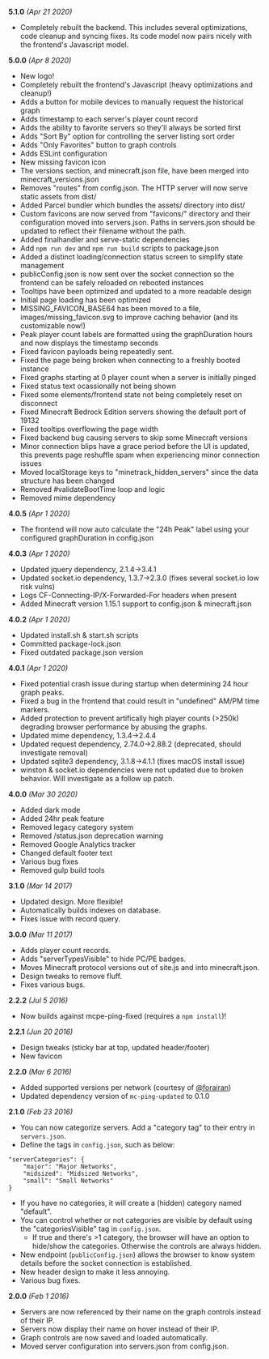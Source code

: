 **5.1.0** *(Apr 21 2020)*
- Completely rebuilt the backend. This includes several optimizations, code cleanup and syncing fixes. Its code model now pairs nicely with the frontend's Javascript model.

**5.0.0** *(Apr 8 2020)*
- New logo!
- Completely rebuilt the frontend's Javascript (heavy optimizations and cleanup!)
- Adds a button for mobile devices to manually request the historical graph
- Adds timestamp to each server's player count record
- Adds the ability to favorite servers so they'll always be sorted first
- Adds "Sort By" option for controlling the server listing sort order
- Adds "Only Favorites" button to graph controls
- Adds ESLint configuration
- New missing favicon icon
- The versions section, and minecraft.json file, have been merged into minecraft_versions.json
- Removes "routes" from config.json. The HTTP server will now serve static assets from dist/
- Added Parcel bundler which bundles the assets/ directory into dist/ 
- Custom favicons are now served from "favicons/" directory and their configuration moved into servers.json. Paths in servers.json should be updated to reflect their filename without the path.
- Added finalhandler and serve-static dependencies
- Add ```npm run dev``` and ```npm run build``` scripts to package.json
- Added a distinct loading/connection status screen to simplify state management
- publicConfig.json is now sent over the socket connection so the frontend can be safely reloaded on rebooted instances
- Tooltips have been optimized and updated to a more readable design
- Initial page loading has been optimized
- MISSING_FAVICON_BASE64 has been moved to a file, images/missing_favicon.svg to improve caching behavior (and its customizable now!)
- Peak player count labels are formatted using the graphDuration hours and now displays the timestamp seconds
- Fixed favicon payloads being repeatedly sent.
- Fixed the page being broken when connecting to a freshly booted instance
- Fixed graphs starting at 0 player count when a server is initially pinged
- Fixed status text ocassionally not being shown
- Fixed some elements/frontend state not being completely reset on disconnect
- Fixed Minecraft Bedrock Edition servers showing the default port of 19132
- Fixed tooltips overflowing the page width
- Fixed backend bug causing servers to skip some Minecraft versions
- Minor connection blips have a grace period before the UI is updated, this prevents page reshuffle spam when experiencing minor connection issues
- Moved localStorage keys to "minetrack_hidden_servers" since the data structure has been changed
- Removed #validateBootTime loop and logic
- Removed mime dependency

**4.0.5** *(Apr 1 2020)*
- The frontend will now auto calculate the "24h Peak" label using your configured graphDuration in config.json

**4.0.3** *(Apr 1 2020)*
- Updated jquery dependency, 2.1.4->3.4.1
- Updated socket.io dependency, 1.3.7->2.3.0 (fixes several socket.io low risk vulns)
- Logs CF-Connecting-IP/X-Forwarded-For headers when present
- Added Minecraft version 1.15.1 support to config.json & minecraft.json

**4.0.2** *(Apr 1 2020)*
- Updated install.sh & start.sh scripts
- Committed package-lock.json
- Fixed outdated package.json version

**4.0.1** *(Apr 1 2020)*
- Fixed potential crash issue during startup when determining 24 hour graph peaks.
- Fixed a bug in the frontend that could result in "undefined" AM/PM time markers.
- Added protection to prevent artifically high player counts (>250k) degrading browser performance by abusing the graphs.
- Updated mime dependency, 1.3.4->2.4.4
- Updated request dependency, 2.74.0->2.88.2 (deprecated, should investigate removal)
- Updated sqlite3 dependency, 3.1.8->4.1.1 (fixes macOS install issue)
- winston & socket.io dependencies were not updated due to broken behavior. Will investigate as a follow up patch.

**4.0.0** *(Mar 30 2020)*
- Added dark mode
- Added 24hr peak feature
- Removed legacy category system
- Removed /status.json deprecation warning
- Removed Google Analytics tracker
- Changed default footer text
- Various bug fixes
- Removed gulp build tools

**3.1.0** *(Mar 14 2017)*
- Updated design. More flexible!
- Automatically builds indexes on database.
- Fixes issue with record query.

**3.0.0** *(Mar 11 2017)*
- Adds player count records.
- Adds "serverTypesVisible" to hide PC/PE badges.
- Moves Minecraft protocol versions out of site.js and into minecraft.json.
- Design tweaks to remove fluff.
- Fixes various bugs.

**2.2.2** *(Jul 5 2016)*
- Now builds against mcpe-ping-fixed (requires a ```npm install```)!

**2.2.1** *(Jun 20 2016)*
- Design tweaks (sticky bar at top, updated header/footer)
- New favicon 

**2.2.0** *(Mar 6 2016)*
- Added supported versions per network (courtesy of [@forairan](https://github.com/forairan))
- Updated dependency version of ```mc-ping-updated``` to 0.1.0

**2.1.0** *(Feb 23 2016)*
- You can now categorize servers. Add a "category tag" to their entry in ```servers.json```.
- Define the tags in ```config.json```, such as below:

```
"serverCategories": {
	"major": "Major Networks",
	"midsized": "Midsized Networks",
	"small": "Small Networks"
}
```
- If you have no categories, it will create a (hidden) category named "default".
- You can control whether or not categories are visible by default using the "categoriesVisible" tag in ```config.json```. 
  - If true and there's >1 category, the browser will have an option to hide/show the categories. Otherwise the controls are always hidden.
- New endpoint (```publicConfig.json```) allows the browser to know system details before the socket connection is established.
- New header design to make it less annoying.
- Various bug fixes.

**2.0.0** *(Feb 1 2016)*
- Servers are now referenced by their name on the graph controls instead of their IP.
- Servers now display their name on hover instead of their IP.
- Graph controls are now saved and loaded automatically.
- Moved server configuration into servers.json from config.json.
